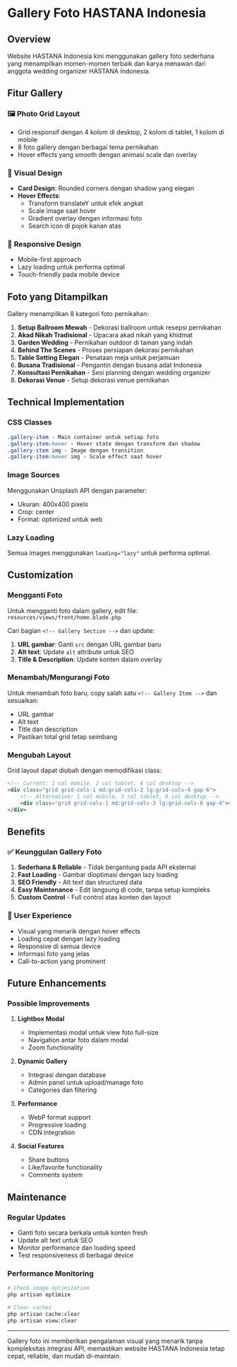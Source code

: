 # Gallery Foto HASTANA Indonesia

## Overview

Website HASTANA Indonesia kini menggunakan gallery foto sederhana yang menampilkan momen-momen terbaik dan karya menawan dari anggota wedding organizer HASTANA Indonesia.

## Fitur Gallery

### 🖼️ **Photo Grid Layout**

-   Grid responsif dengan 4 kolom di desktop, 2 kolom di tablet, 1 kolom di mobile
-   8 foto gallery dengan berbagai tema pernikahan
-   Hover effects yang smooth dengan animasi scale dan overlay

### 🎨 **Visual Design**

-   **Card Design**: Rounded corners dengan shadow yang elegan
-   **Hover Effects**:
    -   Transform translateY untuk efek angkat
    -   Scale image saat hover
    -   Gradient overlay dengan informasi foto
    -   Search icon di pojok kanan atas

### 📱 **Responsive Design**

-   Mobile-first approach
-   Lazy loading untuk performa optimal
-   Touch-friendly pada mobile device

## Foto yang Ditampilkan

Gallery menampilkan 8 kategori foto pernikahan:

1. **Setup Ballroom Mewah** - Dekorasi ballroom untuk resepsi pernikahan
2. **Akad Nikah Tradisional** - Upacara akad nikah yang khidmat
3. **Garden Wedding** - Pernikahan outdoor di taman yang indah
4. **Behind The Scenes** - Proses persiapan dekorasi pernikahan
5. **Table Setting Elegan** - Penataan meja untuk perjamuan
6. **Busana Tradisional** - Pengantin dengan busana adat Indonesia
7. **Konsultasi Pernikahan** - Sesi planning dengan wedding organizer
8. **Dekorasi Venue** - Setup dekorasi venue pernikahan

## Technical Implementation

### CSS Classes

```css
.gallery-item - Main container untuk setiap foto
.gallery-item:hover - Hover state dengan transform dan shadow
.gallery-item img - Image dengan transition
.gallery-item:hover img - Scale effect saat hover
```

### Image Sources

Menggunakan Unsplash API dengan parameter:

-   Ukuran: 400x400 pixels
-   Crop: center
-   Format: optimized untuk web

### Lazy Loading

Semua images menggunakan `loading="lazy"` untuk performa optimal.

## Customization

### Mengganti Foto

Untuk mengganti foto dalam gallery, edit file:
`resources/views/front/home.blade.php`

Cari bagian `<!-- Gallery Section -->` dan update:

1. **URL gambar**: Ganti `src` dengan URL gambar baru
2. **Alt text**: Update `alt` attribute untuk SEO
3. **Title & Description**: Update konten dalam overlay

### Menambah/Mengurangi Foto

Untuk menambah foto baru, copy salah satu `<!-- Gallery Item -->` dan sesuaikan:

-   URL gambar
-   Alt text
-   Title dan description
-   Pastikan total grid tetap seimbang

### Mengubah Layout

Grid layout dapat diubah dengan memodifikasi class:

```html
<!-- Current: 1 col mobile, 2 col tablet, 4 col desktop -->
<div class="grid grid-cols-1 md:grid-cols-2 lg:grid-cols-4 gap-6">
    <!-- Alternative: 1 col mobile, 3 col tablet, 6 col desktop -->
    <div class="grid grid-cols-1 md:grid-cols-3 lg:grid-cols-6 gap-4"></div>
</div>
```

## Benefits

### ✅ **Keunggulan Gallery Foto**

1. **Sederhana & Reliable** - Tidak bergantung pada API eksternal
2. **Fast Loading** - Gambar dioptimasi dengan lazy loading
3. **SEO Friendly** - Alt text dan structured data
4. **Easy Maintenance** - Edit langsung di code, tanpa setup kompleks
5. **Custom Control** - Full control atas konten dan layout

### 🎯 **User Experience**

-   Visual yang menarik dengan hover effects
-   Loading cepat dengan lazy loading
-   Responsive di semua device
-   Informasi foto yang jelas
-   Call-to-action yang prominent

## Future Enhancements

### Possible Improvements

1. **Lightbox Modal**

    - Implementasi modal untuk view foto full-size
    - Navigation antar foto dalam modal
    - Zoom functionality

2. **Dynamic Gallery**

    - Integrasi dengan database
    - Admin panel untuk upload/manage foto
    - Categories dan filtering

3. **Performance**

    - WebP format support
    - Progressive loading
    - CDN integration

4. **Social Features**
    - Share buttons
    - Like/favorite functionality
    - Comments system

## Maintenance

### Regular Updates

-   Ganti foto secara berkala untuk konten fresh
-   Update alt text untuk SEO
-   Monitor performance dan loading speed
-   Test responsiveness di berbagai device

### Performance Monitoring

```bash
# Check image optimization
php artisan optimize

# Clear caches
php artisan cache:clear
php artisan view:clear
```

---

Gallery foto ini memberikan pengalaman visual yang menarik tanpa kompleksitas integrasi API, memastikan website HASTANA Indonesia tetap cepat, reliable, dan mudah di-maintain.

